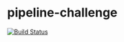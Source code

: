 # pipeline-challenge
[![Build Status](http://ec2-54-219-238-241.us-west-1.compute.amazonaws.com/buildStatus/icon?job=challenge-2)](http://ec2-54-219-238-241.us-west-1.compute.amazonaws.com/view/all/job/challenge-2/)
